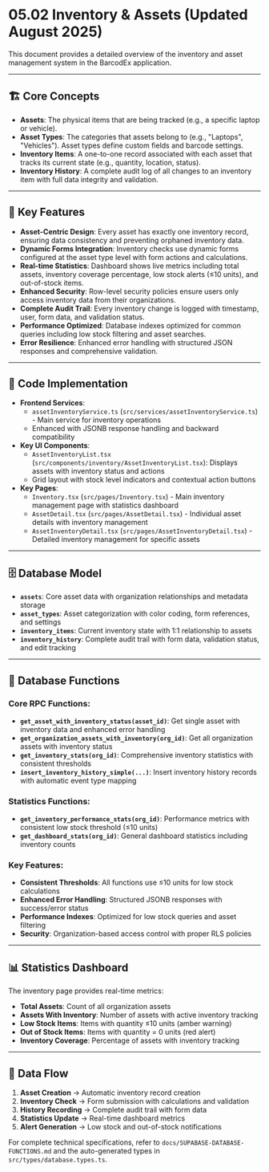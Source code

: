 # 05.02 Inventory & Assets (Updated August 2025)

This document provides a detailed overview of the inventory and asset management system in the BarcodEx application.

---

## 🏗️ **Core Concepts**

-   **Assets**: The physical items that are being tracked (e.g., a specific laptop or vehicle).
-   **Asset Types**: The categories that assets belong to (e.g., "Laptops", "Vehicles"). Asset types define custom fields and barcode settings.
-   **Inventory Items**: A one-to-one record associated with each asset that tracks its current state (e.g., quantity, location, status).
-   **Inventory History**: A complete audit log of all changes to an inventory item with full data integrity and validation.

---

## 🔑 **Key Features**

-   **Asset-Centric Design**: Every asset has exactly one inventory record, ensuring data consistency and preventing orphaned inventory data.
-   **Dynamic Forms Integration**: Inventory checks use dynamic forms configured at the asset type level with form actions and calculations.
-   **Real-time Statistics**: Dashboard shows live metrics including total assets, inventory coverage percentage, low stock alerts (≤10 units), and out-of-stock items.
-   **Enhanced Security**: Row-level security policies ensure users only access inventory data from their organizations.
-   **Complete Audit Trail**: Every inventory change is logged with timestamp, user, form data, and validation status.
-   **Performance Optimized**: Database indexes optimized for common queries including low stock filtering and asset searches.
-   **Error Resilience**: Enhanced error handling with structured JSON responses and comprehensive validation.

---

## 📂 **Code Implementation**

-   **Frontend Services**:
    -   `assetInventoryService.ts` (`src/services/assetInventoryService.ts`) - Main service for inventory operations
    -   Enhanced with JSONB response handling and backward compatibility
-   **Key UI Components**:
    -   `AssetInventoryList.tsx` (`src/components/inventory/AssetInventoryList.tsx`): Displays assets with inventory status and actions
    -   Grid layout with stock level indicators and contextual action buttons
-   **Key Pages**:
    -   `Inventory.tsx` (`src/pages/Inventory.tsx`) - Main inventory management page with statistics dashboard
    -   `AssetDetail.tsx` (`src/pages/AssetDetail.tsx`) - Individual asset details with inventory management
    -   `AssetInventoryDetail.tsx` (`src/pages/AssetInventoryDetail.tsx`) - Detailed inventory management for specific assets

---

## 🗄️ **Database Model**

-   **`assets`**: Core asset data with organization relationships and metadata storage
-   **`asset_types`**: Asset categorization with color coding, form references, and settings
-   **`inventory_items`**: Current inventory state with 1:1 relationship to assets
-   **`inventory_history`**: Complete audit trail with form data, validation status, and edit tracking

---

## 🔧 **Database Functions**

### **Core RPC Functions:**
-   **`get_asset_with_inventory_status(asset_id)`**: Get single asset with inventory data and enhanced error handling
-   **`get_organization_assets_with_inventory(org_id)`**: Get all organization assets with inventory status
-   **`get_inventory_stats(org_id)`**: Comprehensive inventory statistics with consistent thresholds
-   **`insert_inventory_history_simple(...)`**: Insert inventory history records with automatic event type mapping

### **Statistics Functions:**
-   **`get_inventory_performance_stats(org_id)`**: Performance metrics with consistent low stock threshold (≤10 units)
-   **`get_dashboard_stats(org_id)`**: General dashboard statistics including inventory counts

### **Key Features:**
-   **Consistent Thresholds**: All functions use ≤10 units for low stock calculations
-   **Enhanced Error Handling**: Structured JSONB responses with success/error status
-   **Performance Indexes**: Optimized for low stock queries and asset filtering
-   **Security**: Organization-based access control with proper RLS policies

---

## 📊 **Statistics Dashboard**

The inventory page provides real-time metrics:
-   **Total Assets**: Count of all organization assets
-   **Assets With Inventory**: Number of assets with active inventory tracking
-   **Low Stock Items**: Items with quantity ≤10 units (amber warning)
-   **Out of Stock Items**: Items with quantity = 0 units (red alert)
-   **Inventory Coverage**: Percentage of assets with inventory tracking

---

## 🔄 **Data Flow**

1. **Asset Creation** → Automatic inventory record creation
2. **Inventory Check** → Form submission with calculations and validation
3. **History Recording** → Complete audit trail with form data
4. **Statistics Update** → Real-time dashboard metrics
5. **Alert Generation** → Low stock and out-of-stock notifications

For complete technical specifications, refer to `docs/SUPABASE-DATABASE-FUNCTIONS.md` and the auto-generated types in `src/types/database.types.ts`.


